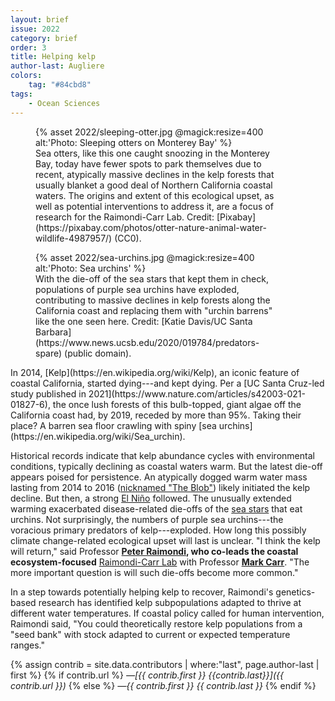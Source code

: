 ```yaml
---
layout: brief
issue: 2022
category: brief
order: 3
title: Helping kelp
author-last: Augliere
colors:
    tag: "#84cbd8"
tags:
    - Ocean Sciences
---
```

<figure style="width:400px">
  {% asset 2022/sleeping-otter.jpg @magick:resize=400 alt:'Photo: Sleeping otters on Monterey Bay' %}<figcaption markdown="span">Sea otters, like this one caught snoozing in the Monterey Bay, today
have fewer spots to park themselves due to recent, atypically massive
declines in the kelp forests that usually blanket a good deal of
Northern California coastal waters. The origins and extent of this
ecological upset, as well as potential interventions to address it, are
a focus of research for the Raimondi-Carr Lab. Credit:
[Pixabay](https://pixabay.com/photos/otter-nature-animal-water-wildlife-4987957/)
(CC0).</figcaption>
</figure>

<figure style="width:400px">
  {% asset 2022/sea-urchins.jpg @magick:resize=400 alt:'Photo: Sea urchins' %}<figcaption markdown="span">With the die-off of the sea stars that kept them in check, populations
of purple sea urchins have exploded, contributing to massive declines in
kelp forests along the California coast and replacing them with "urchin
barrens" like the one seen here. Credit: [Katie Davis/UC Santa
Barbara](https://www.news.ucsb.edu/2020/019784/predators-spare) (public
domain).</figcaption>
</figure>
In 2014, [Kelp](https://en.wikipedia.org/wiki/Kelp), an iconic feature of coastal California, started dying---and kept dying. Per a [UC Santa Cruz-led study published in 2021](https://www.nature.com/articles/s42003-021-01827-6), the once lush forests of this bulb-topped, giant algae off the California coast had, by 2019, receded by more than 95%. Taking their place? A barren sea floor crawling with spiny [sea urchins](https://en.wikipedia.org/wiki/Sea_urchin).

Historical records indicate that kelp abundance cycles with environmental conditions, typically declining as coastal waters warm. But the latest die-off appears poised for persistence. An atypically dogged warm water mass lasting from 2014 to 2016 ([nicknamed "The Blob"](https://earthdata.nasa.gov/learn/sensing-our-planet/blob#:~:text=By%20summer%20of%202014%2C%20the,couple%20of%20weeks%20before%20dissipating.)) likely initiated the kelp decline. But then, a strong [El Niño](https://www.youtube.com/watch?v=_Tuou_QcgxI) followed. The unusually extended warming exacerbated disease-related die-offs of the [sea stars](https://aqua.org/explore/animals/sea-stars) that eat urchins. Not surprisingly, the numbers of purple sea urchins---the voracious primary predators of kelp---exploded. How long this possibly climate change-related ecological upset will last is unclear. "I think the kelp will return," said Professor **[Peter Raimondi](https://www.eeb.ucsc.edu/about/dept-directory.php?uid=raimondi), who co-leads the coastal ecosystem-focused** [Raimondi-Carr Lab](https://rclab.ucsc.edu/) with Professor [**Mark Carr**](https://www.eeb.ucsc.edu/about/dept-directory.php?uid=mhcarr). "The more important question is will such die-offs become more common."

In a step towards potentially helping kelp to recover, Raimondi's genetics-based research has identified kelp subpopulations adapted to thrive at different water temperatures. If coastal policy called for human intervention, Raimondi said, "You could theoretically restore kelp populations from a "seed bank" with stock adapted to current or expected temperature ranges."

{% assign contrib = site.data.contributors | where:"last", page.author-last | first %}
{% if contrib.url %}
*&mdash;[{{ contrib.first }} {{contrib.last}}]({{ contrib.url }})*
{% else %}
*&mdash;{{ contrib.first }} {{ contrib.last }}*
{% endif %}
